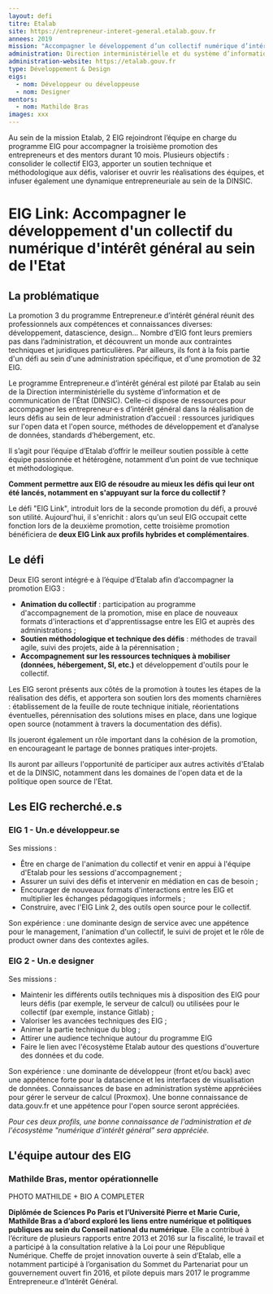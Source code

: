 ```yaml
---
layout: defi
titre: Etalab
site: https://entrepreneur-interet-general.etalab.gouv.fr
annees: 2019
mission: "Accompagner le développement d’un collectif numérique d’intérêt général au sein de l’Etat"
administration: Direction interministérielle et du système d’information et de communication de l’Etat  
administration-website: https://etalab.gouv.fr
type: Développement & Design
eigs:
  - nom: Développeur ou développeuse
  - nom: Designer 
mentors: 
  - nom: Mathilde Bras
images: xxx
---
```


Au sein de la mission Etalab, 2 EIG rejoindront l’équipe en charge 
du programme EIG pour accompagner la troisième promotion des entrepreneurs
et des mentors durant 10 mois. Plusieurs objectifs : consolider le collectif 
EIG3, apporter un soutien technique et méthodologique aux défis, valoriser et
ouvrir les réalisations des équipes, et infuser également une dynamique 
entrepreneuriale au sein de la DINSIC.

# EIG Link: Accompagner le développement d'un collectif du numérique d'intérêt général au sein de l'Etat

## La problématique

La promotion 3 du programme Entrepreneur.e d’intérêt général réunit des professionnels aux compétences et connaissances diverses: développement, datascience, design... Nombre d’EIG font leurs premiers pas dans l’administration, et découvrent un monde aux contraintes techniques et juridiques particulières. Par ailleurs, ils font à la fois partie d'un défi au sein d'une administration spécifique, et d'une promotion de 32 EIG. 

Le programme Entrepreneur.e d’intérêt général est piloté par Etalab au sein de la Direction interministérielle du système d’information et de communication de l’État (DINSIC). Celle-ci dispose de ressources pour accompagner les entrepreneur·e·s d’intérêt général dans la réalisation de leurs défis au sein de leur administration d’accueil : ressources juridiques sur l'open data et l'open source, méthodes de développement et d’analyse de données, standards d’hébergement, etc.

Il s’agit pour l’équipe d’Etalab d’offrir le meilleur soutien possible à cette équipe passionnée et hétérogène, notamment d’un point de vue technique et méthodologique. 

**Comment permettre aux EIG de résoudre au mieux les défis qui leur ont été lancés, notamment en s'appuyant sur la force du collectif ?** 

Le défi "EIG Link", introduit lors de la seconde promotion du défi, a prouvé son utilité. Aujourd'hui, il s'enrichit : alors qu'un seul EIG occupait cette fonction lors de la deuxième promotion, cette troisième promotion bénéficiera de **deux EIG Link aux profils hybrides et complémentaires**. 

## Le défi 
   
Deux EIG seront intégré·e à l’équipe d’Etalab afin d’accompagner la promotion EIG3 : 
* **Animation du collectif** : participation au programme d'accompagnement de la promotion, mise en place de nouveaux formats d'interactions et d'apprentissagse entre les EIG et auprès des administrations ;
* **Soutien méthodologique et technique des défis** : méthodes de travail agile, suivi des projets, aide à la pérennisation ;
* **Accompagnement sur les ressources techniques à mobiliser (données, hébergement, SI, etc.)** et développement d'outils pour le collectif.

Les EIG seront présents aux côtés de la promotion à toutes les étapes de la réalisation des défis, et apportera son soutien lors des moments charnières : établissement de la feuille de route technique initiale, réorientations éventuelles, pérennisation des solutions mises en place, dans une logique open source (notamment à travers la documentation des défis).

Ils joueront également un rôle important dans la cohésion de la promotion, en encourageant le partage de bonnes pratiques inter-projets.

Ils auront par ailleurs l'opportunité de participer aux autres activités d'Etalab et de la DINSIC, notamment dans les domaines de l'open data et de la politique open source de l'Etat.  

## Les EIG recherché.e.s

### EIG 1 - Un.e développeur.se

Ses missions : 
* Être en charge de l'animation du collectif et venir en appui à l'équipe d'Etalab pour les sessions d'accompagnement ; 
* Assurer un suivi des défis et intervenir en médiation en cas de besoin ; 
* Encourager de nouveaux formats d'interactions entre les EIG et multiplier les échanges pédagogiques informels ;
* Construire, avec l'EIG Link 2, des outils open source pour le collectif.

Son expérience : une dominante design de service avec une appétence pour le management, l'animation d'un collectif, le suivi de projet et le rôle de product owner dans des contextes agiles. 

### EIG 2 - Un.e designer

Ses missions : 
* Maintenir les différents outils techniques mis à disposition des EIG pour leurs défis (par exemple, le serveur de calcul) ou utilisées pour le collectif (par exemple, instance Gitlab) ;
* Valoriser les avancées techniques des EIG ;
* Animer la partie technique du blog ;
* Attirer une audience technique autour du programme EIG
* Faire le lien avec l'écosystème Etalab autour des questions d'ouverture des données et du code.

Son expérience : une dominante de développeur (front et/ou back) avec une appétence forte pour la datascience et les interfaces de visualisation de données. Connaissances de base en administration système appréciées pour gérer le serveur de calcul (Proxmox). Une bonne connaissance de data.gouv.fr et une appétence pour l'open source seront appréciées. 

_Pour ces deux profils, une bonne connaissance de l'administration et de l'écosystème "numérique d'intérêt général" sera appréciée._

## L'équipe autour des EIG

### Mathilde Bras, mentor opérationnelle

PHOTO MATHILDE + BIO A COMPLETER

**Diplômée de Sciences Po Paris et l’Université Pierre et Marie Curie, Mathilde Bras  a d’abord exploré les liens entre numérique et politiques publiques au sein du Conseil national du numérique**. Elle a contribué à l’écriture de plusieurs rapports entre 2013 et 2016 sur la fiscalité, le travail et a participé à la consultation relative à la Loi pour une République Numérique. Cheffe de projet innovation ouverte à sein d’Etalab, elle a notamment participé à l’organisation du Sommet du Partenariat pour un gouvernement ouvert fin 2016, et pilote depuis mars 2017 le programme Entrepreneur.e d’Intérêt Général.



